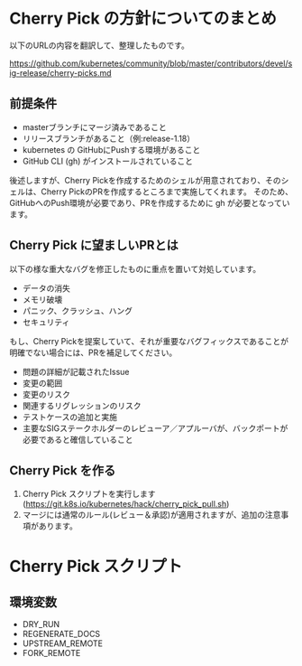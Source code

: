 # Cherry Pick の方針についてのまとめ

以下のURLの内容を翻訳して、整理したものです。

<https://github.com/kubernetes/community/blob/master/contributors/devel/sig-release/cherry-picks.md>

## 前提条件

* masterブランチにマージ済みであること
* リリースブランチがあること（例:release-1.18）
* kubernetes の GitHubにPushする環境があること
* GitHub CLI (gh) がインストールされていること

後述しますが、Cherry Pickを作成するためのシェルが用意されており、そのシェルは、Cherry PickのPRを作成するところまで実施してくれます。
そのため、GitHubへのPush環境が必要であり、PRを作成するために gh が必要となっています。

## Cherry Pick に望ましいPRとは

以下の様な重大なバグを修正したものに重点を置いて対処しています。

* データの消失
* メモリ破壊
* パニック、クラッシュ、ハング
* セキュリティ

もし、Cherry Pickを提案していて、それが重要なバグフィックスであることが明確でない場合には、PRを補足してください。

* 問題の詳細が記載されたIssue
* 変更の範囲
* 変更のリスク
* 関連するリグレッションのリスク
* テストケースの追加と実施
* 主要なSIGステークホルダーのレビューア／アプルーバが、バックポートが必要であると確信していること

## Cherry Pick を作る

1. Cherry Pick スクリプトを実行します (https://git.k8s.io/kubernetes/hack/cherry_pick_pull.sh)
2. マージには通常のルール(レビュー＆承認)が適用されますが、追加の注意事項があります。

# Cherry Pick スクリプト

## 環境変数

* DRY_RUN
* REGENERATE_DOCS
* UPSTREAM_REMOTE
* FORK_REMOTE



